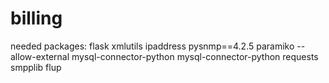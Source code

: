 # billing

needed packages:
  flask
  xmlutils
  ipaddress
  pysnmp==4.2.5
  paramiko
  --allow-external mysql-connector-python mysql-connector-python
  requests
  smpplib
  flup
